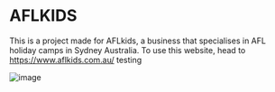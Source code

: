 # AFLKIDS
This is a project made for AFLkids, a business that specialises in AFL holiday camps in Sydney Australia. 
To use this website, head to https://www.aflkids.com.au/
testing

![image](https://github.com/James-h-1969/aflkids/assets/102572039/9ed7c973-d1bb-4f1c-b212-1d5eed198997)
